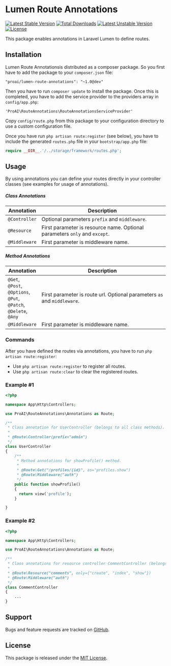 # Lumen Route Annotations

[![Latest Stable Version](https://poser.pugx.org/proai/lumen-route-annotations/v/stable)](https://packagist.org/packages/proai/lumen-route-annotations) [![Total Downloads](https://poser.pugx.org/proai/lumen-route-annotations/downloads)](https://packagist.org/packages/proai/lumen-route-annotations) [![Latest Unstable Version](https://poser.pugx.org/proai/lumen-route-annotations/v/unstable)](https://packagist.org/packages/proai/lumen-route-annotations) [![License](https://poser.pugx.org/proai/lumen-route-annotations/license)](https://packagist.org/packages/proai/lumen-route-annotations)

This package enables annotations in Laravel Lumen to define routes.

## Installation

Lumen Route Annotationsis distributed as a composer package. So you first have to add the package to your `composer.json` file:

```
"proai/lumen-route-annotations": "~1.0@dev"
```

Then you have to run `composer update` to install the package. Once this is completed, you have to add the service provider to the providers array in `config/app.php`:

```
'ProAI\RouteAnnotations\RouteAnnotationsServiceProvider'
```

Copy `config/route.php` from this package to your configuration directory to use a custom configuration file.

Once you have run `php artisan route:register` (see below), you have to include the generated `routes.php` file in your `bootstrap/app.php` file:

```php
require __DIR__.'/../storage/framework/routes.php';
```

## Usage

By using annotations you can define your routes directly in your controller classes (see examples for usage of annotations).

##### Class Annotations

Annotation | Description
--- | ---
`@Controller` | Optional parameters `prefix` and `middleware`.
`@Resource` | First parameter is resource name. Optional parameters `only` and `except`.
`@Middleware` | First parameter is middleware name.

##### Method Annotations

Annotation | Description
--- | ---
`@Get`,<br>`@Post`,<br>`@Options`,<br>`@Put`,<br>`@Patch`,<br>`@Delete`,<br>`@Any` | First parameter is route url. Optional parameters `as` and `middleware`.
`@Middleware` | First parameter is middleware name.

### Commands

After you have defined the routes via annotations, you have to run `php artisan route:register`:

* Use `php artisan route:register` to register all routes.
* Use `php artisan route:clear` to clear the registered routes.

### Example #1

```php
<?php

namespace App\Http\Controllers;

use ProAI\RouteAnnotations\Annotations as Route;

/**
 * Class annotation for UserController (belongs to all class methods).
 *
 * @Route\Controller(prefix="admin")
 */
class UserController
{
    /**
     * Method annotations for showProfile() method.
     *
     * @Route\Get("/profiles/{id}", as="profiles.show")
     * @Route\Middleware("auth")
     */
    public function showProfile()
    {
      return view('profile');
    }

}
```

### Example #2

```php
<?php

namespace App\Http\Controllers;

use ProAI\RouteAnnotations\Annotations as Route;

/**
 * Class annotations for resource controller CommentController (belongs to all class methods).
 *
 * @Route\Resource("comments", only={"create", "index", "show"})
 * @Route\Middleware("auth")
 */
class CommentController
{
    ...
}
```

## Support

Bugs and feature requests are tracked on [GitHub](https://github.com/proai/lumen-route-annotations/issues).

## License

This package is released under the [MIT License](LICENSE).

